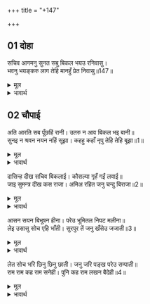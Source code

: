 +++
title = "+147"

+++


## 01 दोहा
सचिव आगमनु सुनत सबु बिकल भयउ रनिवासु।  
भवनु भयङ्करु लाग तेहि मानहुँ प्रेत निवासु॥147॥  

<details><summary>मूल</summary>

सचिव आगमनु सुनत सबु बिकल भयउ रनिवासु।  
भवनु भयङ्करु लाग तेहि मानहुँ प्रेत निवासु॥147॥  
</details>

<details><summary>भावार्थ</summary>

मन्त्री का (अकेले ही) आना सुनकर सारा रनिवास व्याकुल हो गया। राजमहल उनको ऐसा भयानक लगा मानो प्रेतों का निवास स्थान (श्मशान) हो॥147॥  
</details>





## 02 चौपाई
अति आरति सब पूँछहिं रानी। उतरु न आव बिकल भइ बानी॥  
सुनइ न श्रवन नयन नहिं सूझा। कहहु कहाँ नृपु तेहि तेहि बूझा॥1॥  

<details><summary>मूल</summary>

अति आरति सब पूँछहिं रानी। उतरु न आव बिकल भइ बानी॥  
सुनइ न श्रवन नयन नहिं सूझा। कहहु कहाँ नृपु तेहि तेहि बूझा॥1॥  
</details>

<details><summary>भावार्थ</summary>

अत्यन्त आर्त होकर सब रानियाँ पूछती हैं, पर सुमन्त्र को कुछ उत्तर नहीं आता, उनकी वाणी विकल हो गई (रुक गई) है। न कानों से सुनाई पडता है और न आँखों से कुछ सूझता है। वे जो भी सामने आता है उस-उससे पूछते हैं कहो, राजा कहाँ हैं ?॥1॥  
</details>

दासिन्ह दीख सचिव बिकलाई। कौसल्या गृहँ गईं लवाई॥  
जाइ सुमन्त्र दीख कस राजा। अमिअ रहित जनु चन्दु बिराजा॥2॥  

<details><summary>मूल</summary>

दासिन्ह दीख सचिव बिकलाई। कौसल्या गृहँ गईं लवाई॥  
जाइ सुमन्त्र दीख कस राजा। अमिअ रहित जनु चन्दु बिराजा॥2॥  
</details>

<details><summary>भावार्थ</summary>

दासियाँ मन्त्री को व्याकुल देखकर उन्हें कौसल्याजी के महल में लिवा गईं। सुमन्त्र ने जाकर वहाँ राजा को कैसा (बैठे) देखा मानो बिना अमृत का चन्द्रमा हो॥2॥  
</details>

आसन सयन बिभूषन हीना। परेउ भूमितल निपट मलीना॥  
लेइ उसासु सोच एहि भाँती। सुरपुर तें जनु खँसेउ जजाती॥3॥  

<details><summary>मूल</summary>

आसन सयन बिभूषन हीना। परेउ भूमितल निपट मलीना॥  
लेइ उसासु सोच एहि भाँती। सुरपुर तें जनु खँसेउ जजाती॥3॥  
</details>

<details><summary>भावार्थ</summary>

राजा आसन, शय्या और आभूषणों से रहित बिलकुल मलिन (उदास) पृथ्वी पर पडे हुए हैं। वे लम्बी साँसें लेकर इस प्रकार सोच करते हैं, मानो राजा ययाति स्वर्ग से गिरकर सोच कर रहे हों॥3॥  
</details>

लेत सोच भरि छिनु छिनु छाती। जनु जरि पङ्ख परेउ सम्पाती॥  
राम राम कह राम सनेही। पुनि कह राम लखन बैदेही॥4॥  

<details><summary>मूल</summary>

लेत सोच भरि छिनु छिनु छाती। जनु जरि पङ्ख परेउ सम्पाती॥  
राम राम कह राम सनेही। पुनि कह राम लखन बैदेही॥4॥  
</details>

<details><summary>भावार्थ</summary>

राजा क्षण-क्षण में सोच से छाती भर लेते हैं। ऐसी विकल दशा है मानो (गीध राज जटायु का भाई) सम्पाती पङ्खों के जल जाने पर गिर पडा हो। राजा (बार-बार) 'राम, राम' 'हा स्नेही (प्यारे) राम!' कहते हैं, फिर 'हा राम, हा लक्ष्मण, हा जानकी' ऐसा कहने लगते हैं॥4॥  
</details>

